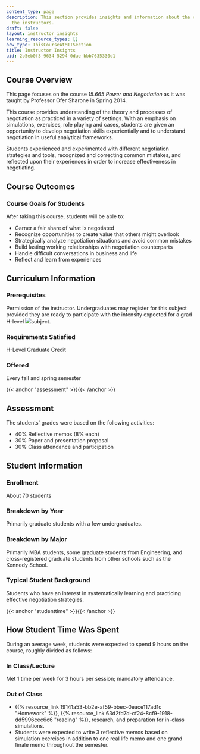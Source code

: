 ```yaml
---
content_type: page
description: This section provides insights and information about the course from
  the instructors.
draft: false
layout: instructor_insights
learning_resource_types: []
ocw_type: ThisCourseAtMITSection
title: Instructor Insights
uid: 2b5eb0f3-9634-5294-0dae-bbb7635330d1
---
```

## Course Overview

This page focuses on the course _15.665 Power and Negotiation_ as it was taught by Professor Ofer Sharone in Spring 2014.

This course provides understanding of the theory and processes of negotiation as practiced in a variety of settings. With an emphasis on simulations, exercises, role playing and cases, students are given an opportunity to develop negotiation skills experientially and to understand negotiation in useful analytical frameworks.

Students experienced and experimented with different negotiation strategies and tools, recognized and correcting common mistakes, and reflected upon their experiences in order to increase effectiveness in negotiating.

## Course Outcomes

### Course Goals for Students

After taking this course, students will be able to:

- Garner a fair share of what is negotiated
- Recognize opportunities to create value that others might overlook
- Strategically analyze negotiation situations and avoid common mistakes
- Build lasting working relationships with negotiation counterparts
- Handle difficult conversations in business and life
- Reflect and learn from experiences

## Curriculum Information

### Prerequisites

Permission of the instructor. Undergraduates may register for this subject provided they are ready to participate with the intensity expected for a grad H-level ![](/images/educator/icon-question-hlevel.png)subject.

### Requirements Satisfied

H-Level Graduate Credit

### Offered

Every fall and spring semester

{{< anchor "assessment" >}}{{< /anchor >}}

## Assessment

The students' grades were based on the following activities:

- 40% Reflective memos (8% each)
- 30% Paper and presentation proposal
- 30% Class attendance and participation

## Student Information

### Enrollment

About 70 students

### Breakdown by Year

Primarily graduate students with a few undergraduates.

### Breakdown by Major

Primarily MBA students, some graduate students from Engineering, and cross-registered graduate students from other schools such as the Kennedy School.

### Typical Student Background

Students who have an interest in systematically learning and practicing effective negotiation strategies.

{{< anchor "studenttime" >}}{{< /anchor >}}

## How Student Time Was Spent

During an average week, students were expected to spend 9 hours on the course, roughly divided as follows:

### In Class/Lecture

Met 1 time per week for 3 hours per session; mandatory attendance.

### Out of Class

- {{% resource_link 19141a53-bb2e-af59-bbec-0eace117ad1c "Homework" %}}, {{% resource_link 63d2fd7d-cf24-8cf9-1918-dd5996cec6c6 "reading" %}}, research, and preparation for in-class simulations.
- Students were expected to write 3 reflective memos based on simulation exercises in addition to one real life memo and one grand finale memo throughout the semester.